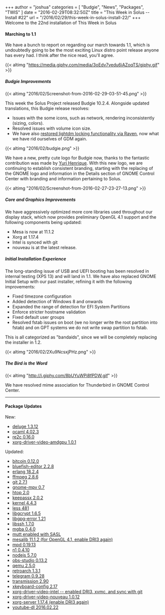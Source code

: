 +++
author = "joshua"
categories = [
"Budgie",
"News",
"Packages",
"TWIS"
]
date =  "2016-02-29T08:32:50Z"
title = "This Week in Solus -- Install #22"
url = "/2016/02/29/this-week-in-solus-install-22/"
+++ 
Welcome to the 22nd installation of This Week in Solus 

#### Marching to 1.1

We have a bunch to report on regarding our march towards 1.1, which is undoubtedly going to be the most exciting Linux distro point release anyone has every had. I think after the nice read, you'll agree.

{{< altimg "https://media.giphy.com/media/3oEdv7vedu6iAZoqTS/giphy.gif" >}}

##### Budgie Improvements

{{< altimg "2016/02/Screenshot-from-2016-02-29-03-51-45.png" >}}

This week the Solus Project released Budgie 10.2.4. Alongside updated translations, this Budgie release resolves:

- Issues with the some icons, such as network, rendering inconsistently (sizing, colors).
- Resolved issues with volume icon size.
- We have also [restored lightdm locking functionality via Raven](https://github.com/solus-project/budgie-desktop/commit/9392146c07b93d8b90681dafbd74d03e15590f12), now what we have rid ourselves of GDM again.

{{< altimg "2016/02/budgie.png" >}}

We have a new, pretty cute logo for Budgie now, thanks to the fantastic contribution was made by [Yuri Henrique](https://plus.google.com/+YuriHenriq). With this new logo, we are continuing to establish consistent branding, starting with the 
replacing of the GNOME logo and information in the Details section of GNOME Control Center with branding and information pertaining to Solus.

{{< altimg "2016/02/Screenshot-from-2016-02-27-23-27-13.png" >}}

##### Core and Graphics Improvements

We have aggressively optimized more core libraries used throughout our display stack, which now provides preliminary OpenGL 4.1 support and the following components being updated:

- Mesa is now at 11.1.2
- Xorg at 1.17.4
- Intel is synced with git
- nouveau is at the latest release.

##### Initial Installation Experience

The long-standing issue of USB and UEFI booting has been resolved in internal testing (XPS 13) and will land in 1.1. We have also replaced GNOME Initial Setup with our past installer, refining it with the following improvements:

- Fixed timezone configuration
- Added detection of Windows 8 and onwards
- Expanded the range of detection for EFI System Partitions
- Enforce stricter hostname validation
- Fixed default user groups
- Resolved fstab issues on boot (we no longer write the root partition into fstab) and on GPT systems we do not write swap partition to fstab.

This is all categorized as "bandaids", since we will be completely replacing the installer in 1.2.

{{< altimg "2016/02/2Xu9NcsxjPHz.png" >}}

##### The Bird is the Word

{{< altimg "http://i.giphy.com/8bUYuWPi8fPDW.gif" >}}

We have resolved mime association for Thunderbird in GNOME Control Center.

<hr />

#### Package Updates

New:

- [deluge 1.3.12](https://git.solus-project.com/packages/deluge/commit/?id=e6f259636c5364d947350f632a2dbbd0f8313157)
- [ocaml 4.02.3](https://git.solus-project.com/packages/ocaml/commit/?id=63662f94ce0a4ba3befcbd735c3ed179e21532dd)
- [re2c 0.16.0](https://git.solus-project.com/packages/re2c/commit/?id=4ba27f4cbd23a9550d6e62c49a3dc1e7cc65b7dd)
- [xorg-driver-video-amdgpu 1.0.1](https://git.solus-project.com/packages/xorg-driver-video-amdgpu/commit/?id=66fa82b9e038544250d352859d6122432674e274)

Updated:

- [bitcoin 0.12.0](https://git.solus-project.com/packages/bitcoin/commit/?id=b9b9e3bed2924f8490c3ae81ba42a4cd6744f443)
- [bluefish-editor 2.2.8](https://git.solus-project.com/packages/bluefish-editor/commit/?id=e17c9d2aa6c6c918daf961729891209753806622)
- [erlang 18.2.4](https://git.solus-project.com/packages/erlang/commit/?id=88d7b0e445703eb250af0cde6ede3b9047e76f77)
- [ffmpeg 2.8.6](https://git.solus-project.com/packages/ffmpeg/commit/?id=bffcd20ce0a0c0025f0eee270d568b858bd8f307)
- [git 2.7.1](https://git.solus-project.com/packages/git/commit/?id=57a41c60fea118af354f59a6c087722589ec4834)
- [gnome-mpv 0.7](https://git.solus-project.com/packages/gnome-mpv/commit/?id=cd8a48be1213026bd77213db5a0998fce1a8580e)
- [htop 2.0](https://git.solus-project.com/packages/htop/commit/?id=68119eab2029bf3fc85e23e4d7041ab0e7d77545)
- [keepassx 2.0.2](https://git.solus-project.com/packages/keepassx/commit/?id=b7da7c98f5b234f5ddefb11abaa7935ab754bdd7)
- [kernel 4.4.3](https://git.solus-project.com/packages/kernel/commit/?id=ea5fc9da35715f7ffbc30618af654242c4c14bcd)
- [less 481](https://git.solus-project.com/packages/less/commit/?id=cd26eabde82770ab6c571985007a6ee6b2b097ad)
- [libgcrypt 1.6.5](https://git.solus-project.com/packages/libgcrypt/commit/?id=b4f129ac1acff6f49d88c3a145097eaca8736924)
- [libgpg-error 1.21](https://git.solus-project.com/packages/libgpg-error/commit/?id=7b93243c923c0fbb5a3561e4729ac503cbe51e93)
- [libssh 1.7.0](https://git.solus-project.com/packages/libssh2/commit/?id=235cfcd0fa4a536aba9387ef1db07d0aa2ba692f)
- [mgba 0.4.0](https://git.solus-project.com/packages/mgba/commit/?id=33b388f758dbb752e2d1f95900ebefd381f8818d)
- [mutt enabled with SASL](https://git.solus-project.com/packages/mutt/commit/?id=86bd82c835d66bd9c89be68b26936dbfad599d21)
- [mesalib 11.1.2 (for OpenGL 4.1, enable DRI3 again)](https://git.solus-project.com/packages/mesalib/commit/?id=46f53c7bfa6427fe3585de02efea1a3192470794)
- [mpd 0.19.13](https://git.solus-project.com/packages/mpd/commit/?id=05025a887197cdea47c41daa576d600dca36ddc2)
- [n1 0.4.10](https://git.solus-project.com/packages/n1/commit/?id=cdfd7ee6408e61710ec915cc3aba7e4b17e9d6d8)
- [nodejs 5.7.0](https://git.solus-project.com/packages/nodejs/commit/?id=9c18387822c8dacff1279ff50d07087e3bb53ea6)
- [obs-studio 0.13.2](https://git.solus-project.com/packages/obs-studio/commit/?id=2d2c8e896299303bb7de9428edf28c5fb2af2dda)
- [qemu 2.5.0](https://git.solus-project.com/packages/qemu/commit/?id=52dcf463fda03550728c20ad88ae16336989e8dc)
- [retroarch 1.3.1](https://git.solus-project.com/packages/retroarch/commit/?id=011a425297f453311f10c50ac24079bc68c7bad7)
- [telegram 0.9.28](https://git.solus-project.com/packages/telegram/commit/?id=1a2aca6b20ea071c464ff73f0ff359c1ccc3ab09)
- [transmission 2.90](https://git.solus-project.com/packages/transmission/commit/?id=0bf53942dc86015eb2af8a2f971fc27c527e3fc7)
- [xkeyboard-config 2.17](https://git.solus-project.com/packages/xkeyboard-config/commit/?id=e0cc95224ebb8ddd9260870acdaf2c9b7bdd663c)
- [xorg-driver-video-intel -- enabled DRI3, xvmc, and sync with git](https://git.solus-project.com/packages/xorg-driver-video-intel/commit/?id=9547e833469e00d4c413d138e681e964b264d415)
- [xorg-driver-video-nouveau 1.0.12](https://git.solus-project.com/packages/xorg-driver-video-nouveau/commit/?id=27fdb9a08e73d59f491d36def4c94d40a124bb5c)
- [xorg-server 1.17.4 (enable DRI3 again)](https://git.solus-project.com/packages/xorg-server/commit/?id=77c956af0aa23c84f9c729117f7df597070bebe1)
- [youtube-dl 2016.02.22](https://git.solus-project.com/packages/youtube-dl/commit/?id=212f20d41d8f0b2451cc63f20ad579725c7e8d41)

          